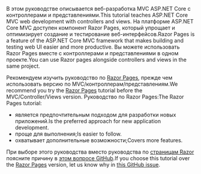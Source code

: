 <span data-ttu-id="29e2f-101">В этом руководстве описывается веб-разработка MVC ASP.NET Core с контроллерами и представлениями.</span><span class="sxs-lookup"><span data-stu-id="29e2f-101">This tutorial teaches ASP.NET Core MVC web development with controllers and views.</span></span> <span data-ttu-id="29e2f-102">На платформе ASP.NET Core MVC доступен компонент Razor Pages, который упрощает и оптимизирует создание и тестирование веб-интерфейсов.</span><span class="sxs-lookup"><span data-stu-id="29e2f-102">Razor Pages is a feature of the ASP.NET Core MVC framework that makes building and testing web UI easier and more productive.</span></span> <span data-ttu-id="29e2f-103">Вы можете использовать Razor Pages вместе с контроллерами и представлениями в одном проекте.</span><span class="sxs-lookup"><span data-stu-id="29e2f-103">You can use Razor pages alongside controllers and views in the same project.</span></span>

<span data-ttu-id="29e2f-104">Рекомендуем изучить руководство по [Razor Pages](xref:tutorials/razor-pages/razor-pages-start), прежде чем использовать версию по MVC/контроллерам/представлениям.</span><span class="sxs-lookup"><span data-stu-id="29e2f-104">We recommend you try the [Razor Pages](xref:tutorials/razor-pages/razor-pages-start) tutorial before the MVC/Controller/Views version.</span></span> <span data-ttu-id="29e2f-105">Руководство по Razor Pages:</span><span class="sxs-lookup"><span data-stu-id="29e2f-105">The Razor Pages tutorial:</span></span>

* <span data-ttu-id="29e2f-106">является предпочтительным подходом для разработки новых приложений.</span><span class="sxs-lookup"><span data-stu-id="29e2f-106">Is the preferred approach for new application development.</span></span>
* <span data-ttu-id="29e2f-107">проще для выполнения;</span><span class="sxs-lookup"><span data-stu-id="29e2f-107">Is easier to follow.</span></span>
* <span data-ttu-id="29e2f-108">охватывает дополнительные возможности;</span><span class="sxs-lookup"><span data-stu-id="29e2f-108">Covers more features.</span></span>

<span data-ttu-id="29e2f-109">При выборе этого руководства вместо руководства по [страницам Razor](xref:tutorials/razor-pages/razor-pages-start) поясните причину в [этом вопросе GitHub](https://github.com/aspnet/Docs/issues/6146).</span><span class="sxs-lookup"><span data-stu-id="29e2f-109">If you choose this tutorial over the [Razor Pages](xref:tutorials/razor-pages/razor-pages-start) version, let us know why in [this GitHub issue](https://github.com/aspnet/Docs/issues/6146).</span></span>
